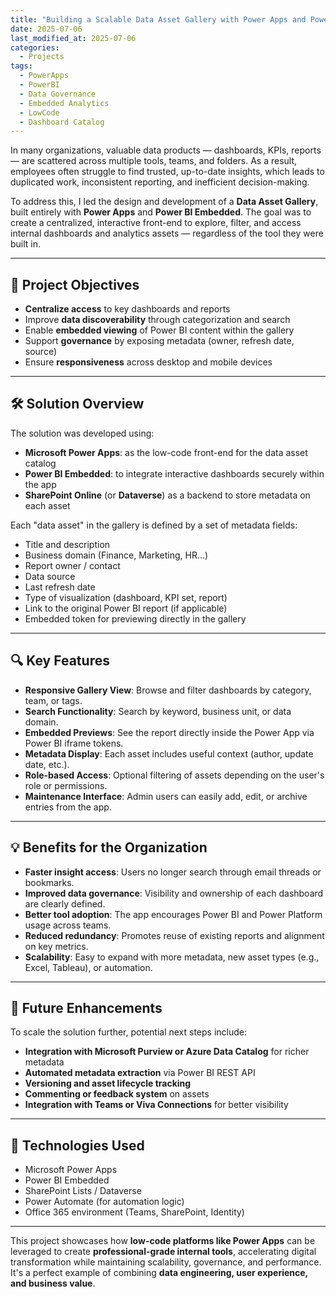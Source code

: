 ```yaml
---
title: "Building a Scalable Data Asset Gallery with Power Apps and Power BI Embedded"
date: 2025-07-06
last_modified_at: 2025-07-06
categories:
  - Projects
tags:
  - PowerApps
  - PowerBI
  - Data Governance
  - Embedded Analytics
  - LowCode
  - Dashboard Catalog
---
```


In many organizations, valuable data products — dashboards, KPIs, reports — are scattered across multiple tools, teams, and folders. As a result, employees often struggle to find trusted, up-to-date insights, which leads to duplicated work, inconsistent reporting, and inefficient decision-making.

To address this, I led the design and development of a **Data Asset Gallery**, built entirely with **Power Apps** and **Power BI Embedded**. The goal was to create a centralized, interactive front-end to explore, filter, and access internal dashboards and analytics assets — regardless of the tool they were built in.

---

## 🎯 Project Objectives

- **Centralize access** to key dashboards and reports
- Improve **data discoverability** through categorization and search
- Enable **embedded viewing** of Power BI content within the gallery
- Support **governance** by exposing metadata (owner, refresh date, source)
- Ensure **responsiveness** across desktop and mobile devices

---

## 🛠️ Solution Overview

The solution was developed using:

- **Microsoft Power Apps**: as the low-code front-end for the data asset catalog
- **Power BI Embedded**: to integrate interactive dashboards securely within the app
- **SharePoint Online** (or **Dataverse**) as a backend to store metadata on each asset

Each "data asset" in the gallery is defined by a set of metadata fields:

- Title and description
- Business domain (Finance, Marketing, HR…)
- Report owner / contact
- Data source
- Last refresh date
- Type of visualization (dashboard, KPI set, report)
- Link to the original Power BI report (if applicable)
- Embedded token for previewing directly in the gallery

---

## 🔍 Key Features

- **Responsive Gallery View**: Browse and filter dashboards by category, team, or tags.
- **Search Functionality**: Search by keyword, business unit, or data domain.
- **Embedded Previews**: See the report directly inside the Power App via Power BI iframe tokens.
- **Metadata Display**: Each asset includes useful context (author, update date, etc.).
- **Role-based Access**: Optional filtering of assets depending on the user's role or permissions.
- **Maintenance Interface**: Admin users can easily add, edit, or archive entries from the app.

---

## 💡 Benefits for the Organization

- **Faster insight access**: Users no longer search through email threads or bookmarks.
- **Improved data governance**: Visibility and ownership of each dashboard are clearly defined.
- **Better tool adoption**: The app encourages Power BI and Power Platform usage across teams.
- **Reduced redundancy**: Promotes reuse of existing reports and alignment on key metrics.
- **Scalability**: Easy to expand with more metadata, new asset types (e.g., Excel, Tableau), or automation.

---

## 🚀 Future Enhancements

To scale the solution further, potential next steps include:

- **Integration with Microsoft Purview or Azure Data Catalog** for richer metadata
- **Automated metadata extraction** via Power BI REST API
- **Versioning and asset lifecycle tracking**
- **Commenting or feedback system** on assets
- **Integration with Teams or Viva Connections** for better visibility

---

## 🧩 Technologies Used

- Microsoft Power Apps
- Power BI Embedded
- SharePoint Lists / Dataverse
- Power Automate (for automation logic)
- Office 365 environment (Teams, SharePoint, Identity)

---

This project showcases how **low-code platforms like Power Apps** can be leveraged to create **professional-grade internal tools**, accelerating digital transformation while maintaining scalability, governance, and performance. It's a perfect example of combining **data engineering, user experience, and business value**.

